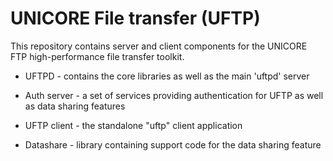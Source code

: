 # UNICORE File transfer (UFTP)

This repository contains server and client components for the UNICORE
FTP high-performance file transfer toolkit.

 * UFTPD - contains the core libraries as well as the main 'uftpd' server

 * Auth server -  a set of services providing authentication for UFTP as well
   as data sharing features

 * UFTP client - the standalone "uftp" client application

 * Datashare - library containing support code for the data sharing feature

